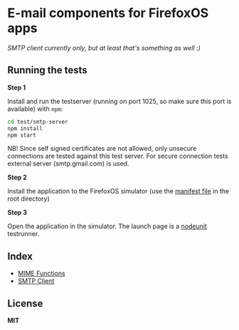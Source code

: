 # E-mail components for FirefoxOS apps

*SMTP client currently only, but at least that's something as well :)*

## Running the tests

**Step 1**

Install and run the testserver (running on port 1025, so make sure this port is available) with `npm`:

```bash
cd test/smtp-server
npm install
npm start
```

NB! Since self signed certificates are not allowed, only unsecure connections are tested against this test server. For secure connection tests external server (smtp.gmail.com) is used.

**Step 2**

Install the application to the FirefoxOS simulator (use the [manifest file](manifest.webapp) in the root directory)

**Step 3**

Open the application in the simulator. The launch page is a [nodeunit](https://github.com/caolan/nodeunit) testrunner.

## Index

  * [MIME Functions](docs/mime-functions.md)
  * [SMTP Client](docs/smtp-client.md)

## License

**MIT**